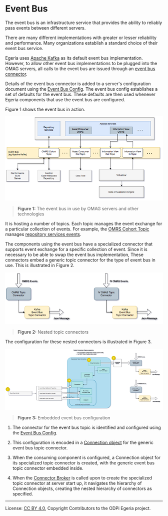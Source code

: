 <!-- SPDX-License-Identifier: CC-BY-4.0 -->
<!-- Copyright Contributors to the ODPi Egeria project. -->

# Event Bus

The event bus is an infrastructure service that provides
the ability to reliably pass events between different servers.

There are many different implementations with greater or
lesser reliability and performance.
Many organizations establish a standard choice of their event
bus service.

Egeria uses [Apache Kafka](https://kafka.apache.org/)
as its default event bus implementation.
However, to allow other event bus implementations to
be plugged into the OMAG servers, all calls to the
event bus are issued through an
[event bus connector](../../../adapters/open-connectors/event-bus-connectors).

Details of the event bus connector is added to a server's configuration
document using the [Event Bus Config](../user/configuring-event-bus.md).
The event bus config establishes a set of defaults for the
event bus.  These defaults are then used whenever Egeria components
that use the event bus are configured.

Figure 1 shows the event bus in action.

![Figure 1](event-bus-role.png)
> **Figure 1:** The event bus in use by OMAG servers and other technologies

It is hosting a number of topics.  Each topic manages the event exchange
for a particular collection of events.  For example, the
[OMRS Cohort Topic](../../../repository-services/docs/omrs-event-topic.md)
manages [repository services events](../../../repository-services/docs/event-descriptions).

The components using the event bus have a specialized connector that
supports event exchange for a specific collection of event.
Since it is necessary to be able to swap the event bus implementation,
These connectors embed a generic topic connector for the type of
event bus in use.  This is illustrated in Figure 2.

![Figure 2](nested-topic-connectors.png)
> **Figure 2:** Nested topic connectors

The configuration for these nested connectors is illustrated in
Figure 3.

![Figure 3](embedded-event-bus-config.png)
> **Figure 3:** Embedded event bus configuration

1. The connector for the event bus topic is identified and
configured using the [Event Bus Config](../user/configuring-event-bus.md).

2. This configuration is encoded in a
[Connection object](../../../frameworks/open-connector-framework/docs/concepts/connection.md) for the
generic event bus topic connector.

3. When the consuming component is configured, a Connection object for
its specialized topic connector is created, with the generic event
bus topic connector embedded inside.

4. When the [Connector Broker](../../../frameworks/open-connector-framework/docs/concepts/connector-broker.md)
is called upon to create the specialized topic connector at server start up,
it navigates the hierarchy of Connection objects, creating the nested hierarchy of connectors
as specified.


----
License: [CC BY 4.0](https://creativecommons.org/licenses/by/4.0/),
Copyright Contributors to the ODPi Egeria project.